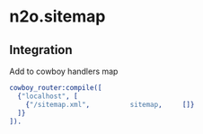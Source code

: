 n2o.sitemap
===========


Integration
-----------

Add to cowboy handlers map

```erlang
cowboy_router:compile([
  {"localhost", [
    {"/sitemap.xml",          sitemap,     []}
  ]}
]).
```
